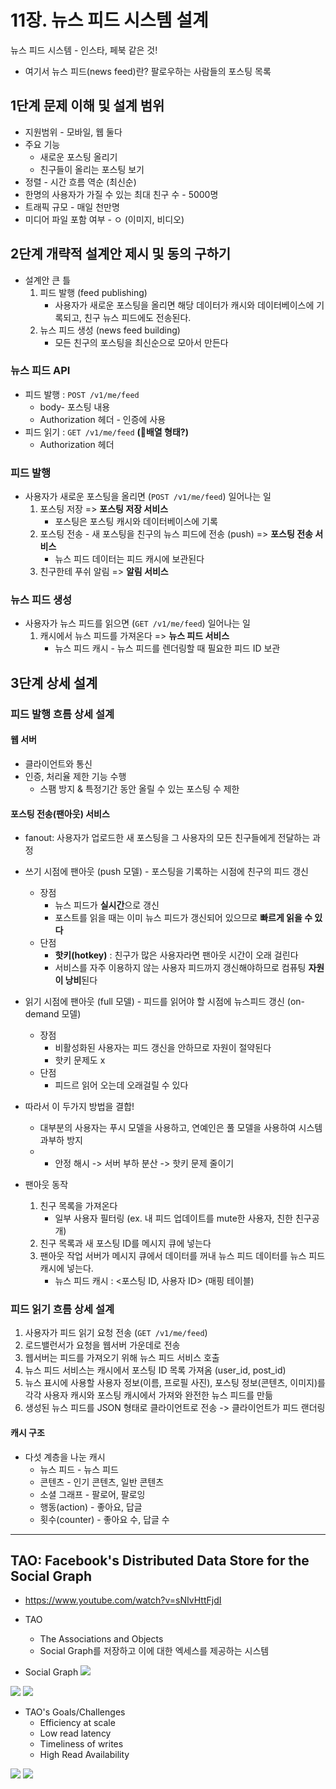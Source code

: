 # 11장. 뉴스 피드 시스템 설계

뉴스 피드 시스템 - 인스타, 페북 같은 것!

- 여기서 뉴스 피드(news feed)란? 팔로우하는 사람들의 포스팅 목록

## 1단계 문제 이해 및 설계 범위

- 지원범위 - 모바일, 웹 둘다
- 주요 기능
  - 새로운 포스팅 올리기
  - 친구들이 올리는 포스팅 보기
- 정렬 - 시간 흐름 역순 (최신순)
- 한명의 사용자가 가질 수 있는 최대 친구 수 - 5000명
- 트래픽 규모 - 매일 천만명
- 미디어 파일 포함 여부 - ㅇ (이미지, 비디오)

## 2단계 개략적 설계안 제시 및 동의 구하기

- 설계안 큰 틀
  1.  피드 발행 (feed publishing)
      - 사용자가 새로운 포스팅을 올리면 해당 데이터가 캐시와 데이터베이스에 기록되고, 친구 뉴스 피드에도 전송된다.
  2.  뉴스 피드 생성 (news feed building)
      - 모든 친구의 포스팅을 최신순으로 모아서 만든다

### 뉴스 피드 API

- 피드 발행 : `POST /v1/me/feed`
  - body- 포스팅 내용
  - Authorization 헤더 - 인증에 사용
- 피드 읽기 : `GET /v1/me/feed` **(👀배열 형태?)**
  - Authorization 헤더

### 피드 발행

- 사용자가 새로운 포스팅을 올리면 (`POST /v1/me/feed`) 일어나는 일
  1.  포스팅 저장 => **포스팅 저장 서비스**
      - 포스팅은 포스팅 캐시와 데이터베이스에 기록
  2.  포스팅 전송 - 새 포스팅을 친구의 뉴스 피드에 전송 (push) => **포스팅 전송 서비스**
      - 뉴스 피드 데이터는 피드 캐시에 보관된다
  3.  친구한테 푸쉬 알림 => **알림 서비스**

### 뉴스 피드 생성

- 사용자가 뉴스 피드를 읽으면 (`GET /v1/me/feed`) 일어나는 일
  1.  캐시에서 뉴스 피드를 가져온다 => **뉴스 피드 서비스**
      - 뉴스 피드 캐시 - 뉴스 피드를 렌더링할 때 필요한 피드 ID 보관

## 3단계 상세 설계

### 피드 발행 흐름 상세 설계

#### 웹 서버

- 클라이언트와 통신
- 인증, 처리율 제한 기능 수행
  - 스팸 방지 & 특정기간 동안 올릴 수 있는 포스팅 수 제한

#### 포스팅 전송(팬아웃) 서비스

- fanout: 사용자가 업로드한 새 포스팅을 그 사용자의 모든 친구들에게 전달하는 과정

- 쓰기 시점에 팬아웃 (push 모델) - 포스팅을 기록하는 시점에 친구의 피드 갱신

  - 장점
    - 뉴스 피드가 **실시간**으로 갱신
    - 포스트를 읽을 때는 이미 뉴스 피드가 갱신되어 있으므로 **빠르게 읽을 수 있다**
  - 단점
    - **핫키(hotkey)** : 친구가 많은 사용자라면 팬아웃 시간이 오래 걸린다
    - 서비스를 자주 이용하지 않는 사용자 피드까지 갱신해야하므로 컴퓨팅 **자원이 낭비**된다

- 읽기 시점에 팬아웃 (full 모델) - 피드를 읽어야 할 시점에 뉴스피드 갱신 (on-demand 모델)

  - 장점
    - 비활성화된 사용자는 피드 갱신을 안하므로 자원이 절약된다
    - 핫키 문제도 x
  - 단점
    - 피드르 읽어 오는데 오래걸릴 수 있다

- 따라서 이 두가지 방법을 결합!

  - 대부분의 사용자는 푸시 모델을 사용하고, 연예인은 풀 모델을 사용하여 시스템 과부하 방지
  - - 안정 해시 -> 서버 부하 분산 -> 핫키 문제 줄이기

- 팬아웃 동작
  1.  친구 목록을 가져온다
      - 일부 사용자 필터링 (ex. 내 피드 업데이트를 mute한 사용자, 친한 친구공개)
  2.  친구 목록과 새 포스팅 ID를 메시지 큐에 넣는다
  3.  팬아웃 작업 서버가 메시지 큐에서 데이터를 꺼내 뉴스 피드 데이터를 뉴스 피드 캐시에 넣는다.
      - 뉴스 피드 캐시 : <포스팅 ID, 사용자 ID> (매핑 테이블)

### 피드 읽기 흐름 상세 설계

1. 사용자가 피드 읽기 요청 전송 (`GET /v1/me/feed`)
2. 로드밸런서가 요청을 웹서버 가운데로 전송
3. 웹서버는 피드를 가져오기 위해 뉴스 피드 서비스 호출
4. 뉴스 피드 서비스는 캐시에서 포스팅 ID 목록 가져옴 (user_id, post_id)
5. 뉴스 표시에 사용할 사용자 정보(이름, 프로필 사진), 포스팅 정보(콘텐츠, 이미지)를 각각 사용자 캐시와 포스팅 캐시에서 가져와 완전한 뉴스 피드를 만듦
6. 생성된 뉴스 피드를 JSON 형태로 클라이언트로 전송 -> 클라이언트가 피드 랜더링

#### 캐시 구조

- 다섯 계층을 나눈 캐시
  - 뉴스 피드 - 뉴스 피드
  - 콘텐츠 - 인기 콘텐츠, 일반 콘텐츠
  - 소셜 그래프 - 팔로어, 팔로잉
  - 행동(action) - 좋아요, 답글
  - 횟수(counter) - 좋아요 수, 답글 수

---

## TAO: Facebook's Distributed Data Store for the Social Graph

- https://www.youtube.com/watch?v=sNIvHttFjdI

- TAO

  - The Associations and Objects
  - Social Graph를 저장하고 이에 대한 엑세스를 제공하는 시스템

- Social Graph
  ![](img1.png)

![](img2.png)
![](img3.png)

- TAO's Goals/Challenges
  - Efficiency at scale
  - Low read latency
  - Timeliness of writes
  - High Read Availability

![](img4.png)
![](img5.png)
